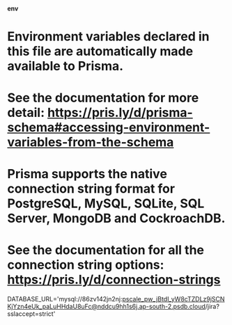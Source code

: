#### env
# Environment variables declared in this file are automatically made available to Prisma.

# See the documentation for more detail: https://pris.ly/d/prisma-schema#accessing-environment-variables-from-the-schema

# Prisma supports the native connection string format for PostgreSQL, MySQL, SQLite, SQL Server, MongoDB and CockroachDB.

# See the documentation for all the connection string options: https://pris.ly/d/connection-strings

DATABASE_URL='mysql://86zv142jn2nj:pscale_pw_jBtdI_yW8cTZDLz9jSCNKjYzn4eUk_paLuHHdaU8uFc@nddcu9hh1s6j.ap-south-2.psdb.cloud/jira?sslaccept=strict'
